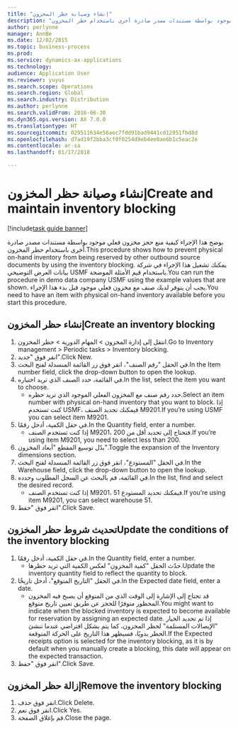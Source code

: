 ```yaml
---
title: "إنشاء وصيانة حظر المخزون"
description: "يوضح هذا الإجراء كيفية منع حجز مخزون فعلي موجود بواسطة مستندات مصدر صادرة أخرى باستخدام حظر المخزون."
author: perlynne
manager: AnnBe
ms.date: 12/02/2015
ms.topic: business-process
ms.prod: 
ms.service: dynamics-ax-applications
ms.technology: 
audience: Application User
ms.reviewer: yuyus
ms.search.scope: Operations
ms.search.region: Global
ms.search.industry: Distribution
ms.author: perlynne
ms.search.validFrom: 2016-06-30
ms.dyn365.ops.version: AX 7.0.0
ms.translationtype: HT
ms.sourcegitcommit: 029511634e56aec7fdd91bad9441cd12951fbd8d
ms.openlocfilehash: d7ad19f2bba3cf0f0254d9eb4ee0ae6b1c5eac2e
ms.contentlocale: ar-sa
ms.lasthandoff: 01/17/2018

---
```

# <a name="create-and-maintain-inventory-blocking"></a><span data-ttu-id="282e0-103">إنشاء وصيانة حظر المخزون</span><span class="sxs-lookup"><span data-stu-id="282e0-103">Create and maintain inventory blocking</span></span>

[!include[task guide banner](../../includes/task-guide-banner.md)]

<span data-ttu-id="282e0-104">يوضح هذا الإجراء كيفية منع حجز مخزون فعلي موجود بواسطة مستندات مصدر صادرة أخرى باستخدام حظر المخزون.</span><span class="sxs-lookup"><span data-stu-id="282e0-104">This procedure shows how to prevent physical on-hand inventory from being reserved by other outbound source documents by using the inventory blocking.</span></span> <span data-ttu-id="282e0-105">يمكنك تشغيل هذا الإجراء في شركة بيانات العرض التوضيحي USMF باستخدام قيم الأمثلة الموضحة.</span><span class="sxs-lookup"><span data-stu-id="282e0-105">You can run the procedure in demo data company USMF using the example values that are shown.</span></span> <span data-ttu-id="282e0-106">يجب أن يتوفر لديك صنف مع مخزون فعلي موجود قبل بدء هذا الإجراء.</span><span class="sxs-lookup"><span data-stu-id="282e0-106">You need to have an item with physical on-hand inventory available before you start this procedure.</span></span>


## <a name="create-an-inventory-blocking"></a><span data-ttu-id="282e0-107">إنشاء حظر المخزون</span><span class="sxs-lookup"><span data-stu-id="282e0-107">Create an inventory blocking</span></span>
1. <span data-ttu-id="282e0-108">انتقل إلى إدارة المخزون > المهام الدورية > حظر المخزون.</span><span class="sxs-lookup"><span data-stu-id="282e0-108">Go to Inventory management > Periodic tasks > Inventory blocking.</span></span>
2. <span data-ttu-id="282e0-109">انقر فوق "جديد".</span><span class="sxs-lookup"><span data-stu-id="282e0-109">Click New.</span></span>
3. <span data-ttu-id="282e0-110">في الحقل "رقم الصنف"، انقر فوق زر القائمة المنسدلة لفتح البحث.</span><span class="sxs-lookup"><span data-stu-id="282e0-110">In the Item number field, click the drop-down button to open the lookup.</span></span>
4. <span data-ttu-id="282e0-111">في القائمة، حدد الصنف الذي تريد اختياره.</span><span class="sxs-lookup"><span data-stu-id="282e0-111">In the list, select the item you want to choose.</span></span>
    * <span data-ttu-id="282e0-112">حدد رقم صنف مع المخزون الفعلي الموجود الذي تريد حظره.</span><span class="sxs-lookup"><span data-stu-id="282e0-112">Select an item number with physical on-hand inventory that you want to block.</span></span> <span data-ttu-id="282e0-113">إذا كنت تستخدم USMF، فيمكنك تحديد الصنف M9201.</span><span class="sxs-lookup"><span data-stu-id="282e0-113">If you’re using USMF you can select item M9201.</span></span>  
5. <span data-ttu-id="282e0-114">في حقل الكمية، أدخل رقمًا.</span><span class="sxs-lookup"><span data-stu-id="282e0-114">In the Quantity field, enter a number.</span></span>
    * <span data-ttu-id="282e0-115">إذا كنت تستخدم الصنف M9201، فتحتاج إلى تحديد أقل من 200.</span><span class="sxs-lookup"><span data-stu-id="282e0-115">If you’re using item M9201, you need to select less than 200.</span></span>  
6. <span data-ttu-id="282e0-116">بدّل توسيع المقطع "أبعاد المخزون".</span><span class="sxs-lookup"><span data-stu-id="282e0-116">Toggle the expansion of the Inventory dimensions section.</span></span>
7. <span data-ttu-id="282e0-117">في الحقل "المستودع"، انقر فوق زر القائمة المنسدلة لفتح البحث.</span><span class="sxs-lookup"><span data-stu-id="282e0-117">In the Warehouse field, click the drop-down button to open the lookup.</span></span>
8. <span data-ttu-id="282e0-118">في القائمة، قم بالبحث عن السجل المطلوب وحدده.</span><span class="sxs-lookup"><span data-stu-id="282e0-118">In the list, find and select the desired record.</span></span>
    * <span data-ttu-id="282e0-119">إذا كنت تستخدم الصنف M9201، فيمكنك تحديد المستودع 51.</span><span class="sxs-lookup"><span data-stu-id="282e0-119">If you’re using item M9201, you can select warehouse 51.</span></span>  
9. <span data-ttu-id="282e0-120">انقر فوق "حفظ".</span><span class="sxs-lookup"><span data-stu-id="282e0-120">Click Save.</span></span>

## <a name="update-the-conditions-of-the-inventory-blocking"></a><span data-ttu-id="282e0-121">تحديث شروط حظر المخزون</span><span class="sxs-lookup"><span data-stu-id="282e0-121">Update the conditions of the inventory blocking</span></span>
1. <span data-ttu-id="282e0-122">في حقل الكمية، أدخل رقمًا.</span><span class="sxs-lookup"><span data-stu-id="282e0-122">In the Quantity field, enter a number.</span></span>
    * <span data-ttu-id="282e0-123">حدّث الحقل "كمية المخزون" لعكس الكمية التي تريد حظرها.</span><span class="sxs-lookup"><span data-stu-id="282e0-123">Update the inventory quantity field to reflect the quantity to block.</span></span>  
2. <span data-ttu-id="282e0-124">في الحقل "التاريخ المتوقع‬"، أدخل تاريخًا.</span><span class="sxs-lookup"><span data-stu-id="282e0-124">In the Expected date field, enter a date.</span></span>
    * <span data-ttu-id="282e0-125">قد تحتاج إلى الإشارة إلى الوقت الذي من المتوقع أن يصبح فيه المخزون المحظور متوفرًا للحجز عن طريق تعيين تاريخ متوقع.</span><span class="sxs-lookup"><span data-stu-id="282e0-125">You might want to indicate when the blocked inventory is expected to become available for reservation by assigning an expected date.</span></span> <span data-ttu-id="282e0-126">إذا تم تحديد الخيار "الإيصالات المستلمة‬" لحظر المخزون، كما يتم بشكل افتراضي عندما تنشئ الحظر يدويًا، فسيظهر هذا التاريخ على الحركة المتوقعة.</span><span class="sxs-lookup"><span data-stu-id="282e0-126">If the Expected receipts option is selected for the inventory blocking, as it is by default when you manually create a blocking, this date will appear on the expected transaction.</span></span>  
3. <span data-ttu-id="282e0-127">انقر فوق "حفظ".</span><span class="sxs-lookup"><span data-stu-id="282e0-127">Click Save.</span></span>

## <a name="remove-the-inventory-blocking"></a><span data-ttu-id="282e0-128">إزالة حظر المخزون</span><span class="sxs-lookup"><span data-stu-id="282e0-128">Remove the inventory blocking</span></span>
1. <span data-ttu-id="282e0-129">انقر فوق حذف.</span><span class="sxs-lookup"><span data-stu-id="282e0-129">Click Delete.</span></span>
2. <span data-ttu-id="282e0-130">انقر فوق نعم.</span><span class="sxs-lookup"><span data-stu-id="282e0-130">Click Yes.</span></span>
3. <span data-ttu-id="282e0-131">قم بإغلاق الصفحة.</span><span class="sxs-lookup"><span data-stu-id="282e0-131">Close the page.</span></span>

